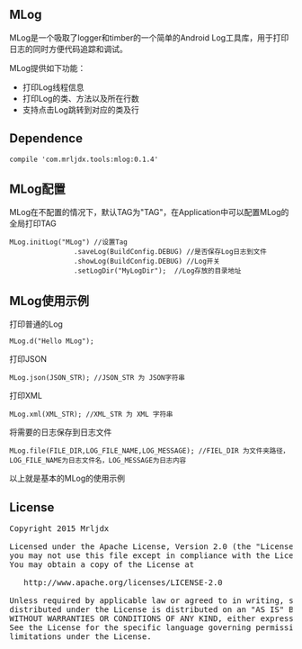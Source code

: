 ## MLog
MLog是一个吸取了logger和timber的一个简单的Android Log工具库，用于打印日志的同时方便代码追踪和调试。

MLog提供如下功能：
* 打印Log线程信息
* 打印Log的类、方法以及所在行数
* 支持点击Log跳转到对应的类及行

## Dependence

    compile 'com.mrljdx.tools:mlog:0.1.4'
    

## MLog配置
MLog在不配置的情况下，默认TAG为"TAG"，在Application中可以配置MLog的全局打印TAG
    
    MLog.initLog("MLog") //设置Tag
                    .saveLog(BuildConfig.DEBUG) //是否保存Log日志到文件
                    .showLog(BuildConfig.DEBUG) //Log开关
                    .setLogDir("MyLogDir");  //Log存放的目录地址
                    

## MLog使用示例

打印普通的Log

    MLog.d("Hello MLog");
    
打印JSON

    MLog.json(JSON_STR); //JSON_STR 为 JSON字符串
    
打印XML

    MLog.xml(XML_STR); //XML_STR 为 XML 字符串
    
将需要的日志保存到日志文件

    MLog.file(FILE_DIR,LOG_FILE_NAME,LOG_MESSAGE); //FIEL_DIR 为文件夹路径，LOG_FILE_NAME为日志文件名，LOG_MESSAGE为日志内容
    
以上就是基本的MLog的使用示例

## License

<pre>
Copyright 2015 Mrljdx

Licensed under the Apache License, Version 2.0 (the "License");
you may not use this file except in compliance with the License.
You may obtain a copy of the License at

   http://www.apache.org/licenses/LICENSE-2.0

Unless required by applicable law or agreed to in writing, software
distributed under the License is distributed on an "AS IS" BASIS,
WITHOUT WARRANTIES OR CONDITIONS OF ANY KIND, either express or implied.
See the License for the specific language governing permissions and
limitations under the License.
</pre>